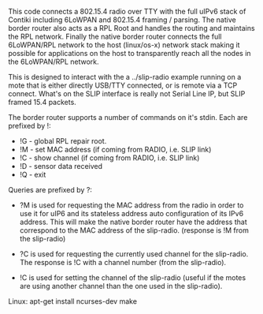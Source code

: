 This code connects a 802.15.4 radio over TTY with the full uIPv6 stack of
Contiki including 6LoWPAN and 802.15.4 framing / parsing. The native border
router also acts as a RPL Root and handles the routing and maintains the RPL
network. Finally the native border router connects the full 6LoWPAN/RPL
network to the host (linux/os-x) network stack making it possible for
applications on the host to transparently reach all the nodes in the
6LoWPAN/RPL network.

This is designed to interact with the a ../slip-radio example running on a
mote that is either directly USB/TTY connected, or is remote via a TCP
connect.  What's on the SLIP interface is really not Serial Line IP, but SLIP
framed 15.4 packets.

The border router supports a number of commands on it's stdin.
Each are prefixed by !:
* !G - global RPL repair root.
* !M - set MAC address (if coming from RADIO, i.e. SLIP link)
* !C - show channel (if coming from RADIO, i.e. SLIP link)
* !D - sensor data received
* !Q - exit

Queries are prefixed by ?:
* ?M is used for requesting the MAC address from the radio in order to use it for uIP6 and its stateless address auto configuration of its IPv6 address. This will make the native border router have the address that correspond to the MAC address of the slip-radio. (response is !M from the slip-radio)

* ?C is used for requesting the currently used channel for the slip-radio. The response is !C with a channel number (from the slip-radio).

* !C is used for setting the channel of the slip-radio (useful if the motes are using another channel than the one used in the slip-radio).

Linux:
apt-get install ncurses-dev
make

